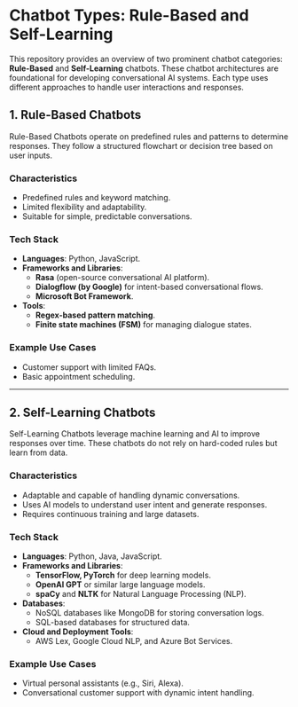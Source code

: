 # Chatbot Types: Rule-Based and Self-Learning

This repository provides an overview of two prominent chatbot categories: **Rule-Based** and **Self-Learning** chatbots. These chatbot architectures are foundational for developing conversational AI systems. Each type uses different approaches to handle user interactions and responses.

## 1. Rule-Based Chatbots
Rule-Based Chatbots operate on predefined rules and patterns to determine responses. They follow a structured flowchart or decision tree based on user inputs.

### **Characteristics**
- Predefined rules and keyword matching.
- Limited flexibility and adaptability.
- Suitable for simple, predictable conversations.

### **Tech Stack**
- **Languages**: Python, JavaScript.
- **Frameworks and Libraries**:
  - **Rasa** (open-source conversational AI platform).
  - **Dialogflow (by Google)** for intent-based conversational flows.
  - **Microsoft Bot Framework**.
- **Tools**:
  - **Regex-based pattern matching**.
  - **Finite state machines (FSM)** for managing dialogue states.

### **Example Use Cases**
- Customer support with limited FAQs.
- Basic appointment scheduling.

---

## 2. Self-Learning Chatbots
Self-Learning Chatbots leverage machine learning and AI to improve responses over time. These chatbots do not rely on hard-coded rules but learn from data.

### **Characteristics**
- Adaptable and capable of handling dynamic conversations.
- Uses AI models to understand user intent and generate responses.
- Requires continuous training and large datasets.

### **Tech Stack**
- **Languages**: Python, Java, JavaScript.
- **Frameworks and Libraries**:
  - **TensorFlow, PyTorch** for deep learning models.
  - **OpenAI GPT** or similar large language models.
  - **spaCy** and **NLTK** for Natural Language Processing (NLP).
- **Databases**:
  - NoSQL databases like MongoDB for storing conversation logs.
  - SQL-based databases for structured data.
- **Cloud and Deployment Tools**:
  - AWS Lex, Google Cloud NLP, and Azure Bot Services.

### **Example Use Cases**
- Virtual personal assistants (e.g., Siri, Alexa).
- Conversational customer support with dynamic intent handling.



